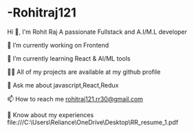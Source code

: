 # -Rohitraj121
Hi 👋, I'm Rohit Raj
A passionate Fullstack and A.I/M.L developer


🔭 I’m currently working on Frontend

🌱 I’m currently learning React & AI/ML tools

👨‍💻 All of my projects are available at my github profile

💬 Ask me about javascript,React,Redux

📫 How to reach me rohitraj121.rr30@gmail.com

📄 Know about my experiences file:///C:\Users\Reliance\OneDrive\Desktop\RR_resume_1.pdf

